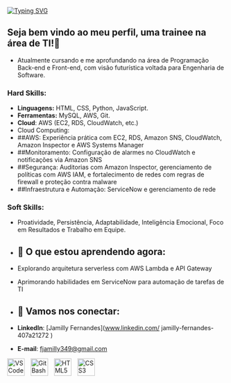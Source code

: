 [![Typing SVG](https://readme-typing-svg.herokuapp.com/?color=08a308&size=35&center=true&vCenter=true&width=1000&lines=Olá,+me+chamo+Jamilly.+Bem-vindo+ao+meu+perfil!+:%29)](https://git.io/typing-svg)

## Seja bem vindo ao meu perfil, uma trainee na área de TI!👋
- Atualmente cursando e me aprofundando na área de Programação Back-end e Front-end, com visão futurística voltada para Engenharia de Software.

### Hard Skills:
- **Linguagens:** HTML, CSS, Python, JavaScript.
- **Ferramentas:** MySQL, AWS, Git.
-  **Cloud**: AWS (EC2, RDS, CloudWatch, etc.)
-  Cloud Computing:
- ##AWS: Experiência prática com EC2, RDS, Amazon SNS, CloudWatch, Amazon Inspector e AWS Systems Manager
- ##Monitoramento: Configuração de alarmes no CloudWatch e notificações via Amazon SNS
- ##Segurança: Auditorias com Amazon Inspector, gerenciamento de políticas com AWS IAM, e fortalecimento de redes com regras de firewall e proteção contra malware
- ##Infraestrutura e Automação: ServiceNow e gerenciamento de rede

### Soft Skills:
- Proatividade, Persistência, Adaptabilidade, Inteligência Emocional, Foco em Resultados e Trabalho em Equipe.

- ## 🚀 O que estou aprendendo agora:
- Explorando arquitetura serverless com AWS Lambda e API Gateway
- Aprimorando habilidades em ServiceNow para automação de tarefas de TI

- ## 🤝 Vamos nos conectar:
- **LinkedIn**: [Jamilly Fernandes](www.linkedin.com/
jamilly-fernandes-407a21272
)
- **E-mail**: [fjamilly349@gmail.com](mailto:fjamilly349@.com)

<!-- Ícones em linha com espaçamento -->
<p align="left">
  <img src="https://cdn.jsdelivr.net/gh/devicons/devicon/icons/vscode/vscode-original.svg" alt="VS Code" width="40" height="40" style="margin-right: 10px;"/>
  <img src="https://git-scm.com/images/logos/downloads/Git-Icon-1788C.svg" alt="Git Bash" width="40" height="40" style="margin-right: 10px;"/>
  <img src="https://cdn.jsdelivr.net/gh/devicons/devicon/icons/html5/html5-original.svg" alt="HTML5" width="40" height="40" style="margin-right: 10px;"/>
  <img src="https://cdn.jsdelivr.net/gh/devicons/devicon/icons/css3/css3-original.svg" alt="CSS3" width="40" height="40"/>
</p>




